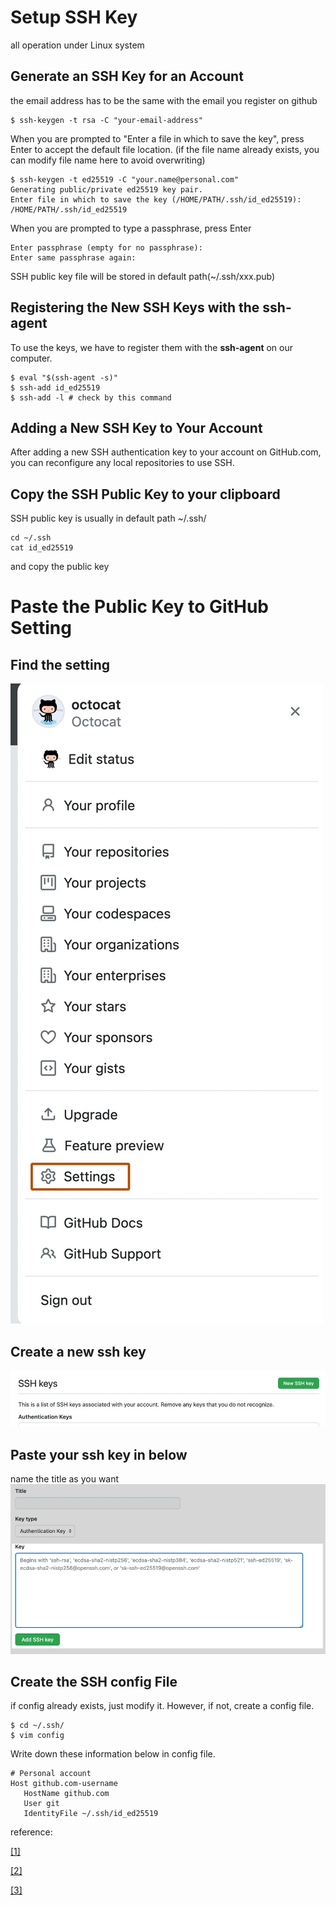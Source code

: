 # Setup SSH Key 
all operation under Linux system
## Generate an SSH Key for an Account 

the email address has to be the same with the email you register on github
~~~
$ ssh-keygen -t rsa -C "your-email-address"
~~~ 

When you are prompted to "Enter a file in which to save the key", press Enter to accept the default file location. 
(if the file name already exists, you can modify file name here to avoid overwriting)
~~~
$ ssh-keygen -t ed25519 -C "your.name@personal.com"
Generating public/private ed25519 key pair.
Enter file in which to save the key (/HOME/PATH/.ssh/id_ed25519): /HOME/PATH/.ssh/id_ed25519
~~~

When you are prompted to type a passphrase, press Enter

~~~
Enter passphrase (empty for no passphrase): 
Enter same passphrase again: 
~~~

SSH public key file will be stored in default path(~/.ssh/xxx.pub)

## Registering the New SSH Keys with the ssh-agent 
To use the keys, we have to register them with the **ssh-agent** on our computer.
~~~
$ eval "$(ssh-agent -s)"
$ ssh-add id_ed25519
$ ssh-add -l # check by this command 
~~~

## Adding a New SSH Key to Your Account
After adding a new SSH authentication key to your account on GitHub.com, you can reconfigure any local repositories to use SSH.

## Copy the SSH Public Key to your clipboard
SSH public key is usually in default path ~/.ssh/
~~~
cd ~/.ssh
cat id_ed25519
~~~
and copy the public key 
# Paste the Public Key to GitHub Setting
## Find the setting
![](../img/userbar-account-settings.webp)
## Create a new ssh key
![](../img/ssh-add-ssh-key-with-auth.webp)
## Paste your ssh key in below
name the title as you want 
![](../img/ssh-key-paste-with-type.webp)

## Create the SSH config File 
if config already exists, just modify it. However, if not, create a config file.
~~~
$ cd ~/.ssh/
$ vim config 
~~~
Write down these information below in config file. 
~~~
# Personal account
Host github.com-username
   HostName github.com
   User git
   IdentityFile ~/.ssh/id_ed25519   
~~~



reference:

[[1]](https://docs.github.com/en/authentication/connecting-to-github-with-ssh/generating-a-new-ssh-key-and-adding-it-to-the-ssh-agent)

[[2]](https://docs.github.com/en/authentication/connecting-to-github-with-ssh/adding-a-new-ssh-key-to-your-github-account)

[[3]](https://chiahsien.github.io/post/how-to-use-different-ssh-key-for-different-github-account/)